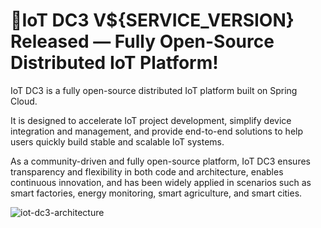 # 📣IoT DC3 V${SERVICE_VERSION} Released — Fully Open-Source Distributed IoT Platform!

IoT DC3 is a fully open-source distributed IoT platform built on Spring Cloud.

It is designed to accelerate IoT project development, simplify device integration and management, and provide end-to-end solutions to help users quickly build stable and scalable
IoT systems.

As a community-driven and fully open-source platform, IoT DC3 ensures transparency and flexibility in both code and architecture, enables continuous innovation, and has been widely
applied in scenarios such as smart factories, energy monitoring, smart agriculture, and smart cities.

![iot-dc3-architecture](${SERVICE_WORKSPACE}/dc3/images/architecture-en.png)

